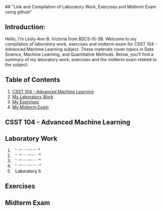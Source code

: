 <body style="background-image: url('https://img.freepik.com/free-vector/ai-technology-brain-background-vector-digital-transformation-concept_53876-117812.jpg'); background-size: cover; padding: 100px;">
## "Link and Compilation of Laboratory Work, Exercises and Midterm Exam using github"

## Introduction:
Hello, I'm Lesly-Ann B. Victoria from BSCS-IS-3B. 
Welcome to my compilation of laboratory work, exercises and midterm exam for CSST 104 - Advanced Machine Learning subject. 
These materials cover topics in Data Science, Machine Learning, and Quantitative Methods. 
Below, you'll find a summary of my laboratory work, exercises and the midterm exam related to the subject.

## Table of Contents
1. [CSST 104 - Advanced Machine Learning](#CSST_104_-_Advanced_Machine_Learning)
2. [My Laboratory Work](#Laboratory_Work)
3. [My Exercises](#My_Exercises)
4. [My Midterm Exam](#Midterm_Exam)

## CSST 104 - Advanced Machine Learning

## Laboratory Work
1. <a style="background-color:white; color:black; padding: 10px; border-radius: 5px; text-decoration:none;" href="https://github.com/LeslyVictoria2/CSST-104---ADVANCED-MACHINE-LEARNING/blob/main/3B_VICTORIA_LAB1.ipynb">Laboratory 1</a>
2. <a style="background-color:white; color:black; padding: 10px; border-radius: 5px; text-decoration:none;" href="https://github.com/LeslyVictoria2/CSST-104---ADVANCED-MACHINE-LEARNING/blob/main/3B_VICTORIA_LAB2.ipynb">Laboratory 2</a>
3. <a style="background-color:white; color:black; padding: 10px; border-radius: 5px; text-decoration:none;" href="https://github.com/LeslyVictoria2/CSST-104---ADVANCED-MACHINE-LEARNING/blob/main/3B_VICTORIA_LAB3.ipynb">Laboratory 3</a>
4. <a style="background-color:white; color:black; padding: 10px; border-radius: 5px; text-decoration:none;" href="https://github.com/LeslyVictoria2/CSST-104---ADVANCED-MACHINE-LEARNING/blob/main/3B_VICTORIA_LAB4.ipynb">Laboratory 4</a>
5. <a style="background-color:white; color:black; padding: 10px; border-radius: 5px; text-decoration:none;" href="https://github.com/LeslyVictoria2/CSST-104---ADVANCED-MACHINE-LEARNING/blob/main/3B_VICTORIA_LAB5.ipynb">Laboratory 5</a>

## Exercises
## Midterm Exam
</div>
